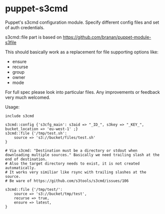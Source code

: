 puppet-s3cmd
============

Puppet's s3cmd configuration module. Specify different config files and set of auth credentials.

s3cmd::file part is based on https://github.com/branan/puppet-module-s3file

This should basically work as a replacement for file supporting options like: 
* ensure
* recurse
* group
* owner
* mode

For full spec please look into particular files.
Any improvements or feedback very much welcomed.


Usage:

```
include s3cmd

s3cmd::config {'s3cfg_main': s3aid => "_ID_", s3key => "_KEY_", bucket_location => 'eu-west-1' ;}
s3cmd::file {'/tmp/test.sh':
    source => 's3://bucket/files/test.sh'
}

# Via s3cmd: "Destination must be a directory or stdout when downloading multiple sources." Basically we need trailing slash at the end of destination.
# Also the target directory needs to exist, it is not created automatically.
# It works very similiar like rsync with trailing slashes at the source.
# Be ware of https://github.com/s3tools/s3cmd/issues/106

s3cmd::file {'/tmp/test/':
    source => 's3://bucket/tmp/test',
    recurse => true,
    ensure => latest,
}
```
